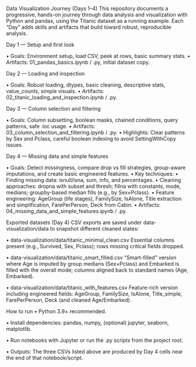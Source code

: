 Data Visualization Journey (Days 1–4)
This repository documents a progressive, hands-on journey through data analysis and visualization with Python and pandas, using the Titanic dataset as a running example. Each “Day” adds skills and artifacts that build toward robust, reproducible analysis.

Day 1 — Setup and first look

  • Goals: Environment setup, load CSV, peek at rows, basic summary stats.
  • Artifacts: 01_pandas_basics.ipynb / .py, initial dataset copy.

Day 2 — Loading and inspection

  • Goals: Robust loading, dtypes, basic cleaning, descriptive stats, value_counts, simple visuals.
  • Artifacts: 02_titanic_loading_and_inspection.ipynb / .py.

Day 3 — Column selection and filtering

  • Goals: Column subsetting, boolean masks, chained conditions, query patterns, safe .loc usage.
  • Artifacts: 03_column_selection_and_filtering.ipynb / .py.
  • Highlights: Clear patterns by Sex and Pclass, careful boolean indexing to avoid SettingWithCopy issues.

Day 4 — Missing data and simple features

  • Goals: Detect missingness, compare drop vs fill strategies, group-aware imputations, and create basic engineered features.
  • Key techniques:
     • Finding missing data: isnull/isna, sum, info, and percentages.
     • Cleaning approaches: dropna with subset and thresh; fillna with constants, mode, medians; groupby-based median fills (e.g., by Sex×Pclass).
     • Feature engineering: AgeGroup (life stages), FamilySize, IsAlone, Title extraction and simplification, FarePerPerson, Deck from Cabin.
  • Artifacts: 04_missing_data_and_simple_features.ipynb / .py.

Exported datasets (Day 4)
CSV exports are saved under data-visualization/data to snapshot different cleaned states:

   • data-visualization/data/titanic_minimal_clean.csv
     Essential columns present (e.g., Survived, Sex, Pclass); rows missing critical fields dropped.

   • data-visualization/data/titanic_smart_filled.csv
     “Smart-filled” version where Age is imputed by group medians (Sex×Pclass) and Embarked is filled with the overall mode; columns aligned back to standard names      (Age, Embarked).

   • data-visualization/data/titanic_with_features.csv
     Feature-rich version including engineered fields: AgeGroup, FamilySize, IsAlone, Title_simple, FarePerPerson, Deck (and cleaned Age/Embarked).

How to run
   • Python 3.9+ recommended.

   • Install dependencies: pandas, numpy, (optional) jupyter, seaborn, matplotlib.

   • Run notebooks with Jupyter or run the .py scripts from the project root.

   • Outputs: The three CSVs listed above are produced by Day 4 cells near the end of that notebook/script.
